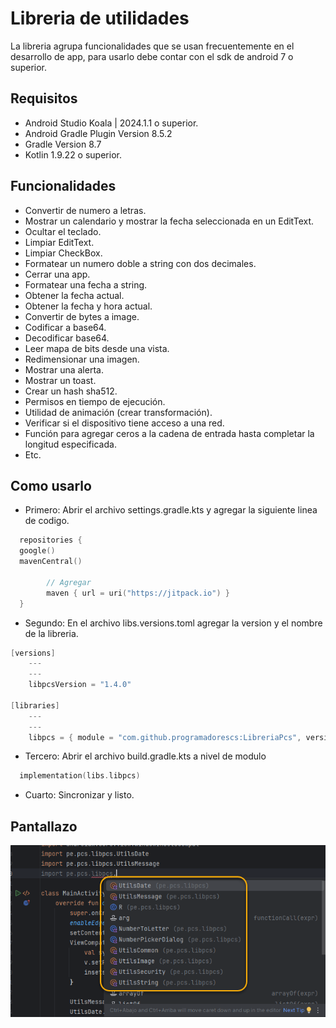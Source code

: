 # Libreria de utilidades

La libreria agrupa funcionalidades que se usan frecuentemente en el desarrollo de app, para usarlo debe contar con el sdk de android 7 o superior.

## Requisitos

- Android Studio Koala | 2024.1.1 o superior.
- Android Gradle Plugin Version 8.5.2
- Gradle Version 8.7
- Kotlin 1.9.22 o superior.

## Funcionalidades

- Convertir de numero a letras.
- Mostrar un calendario y mostrar la fecha seleccionada en un EditText.
- Ocultar el teclado.
- Limpiar EditText.
- Limpiar CheckBox.
- Formatear un numero doble a string con dos decimales.
- Cerrar una app.
- Formatear una fecha a string.
- Obtener la fecha actual.
- Obtener la fecha y hora actual.
- Convertir de bytes a image.
- Codificar a base64.
- Decodificar base64.
- Leer mapa de bits desde una vista.
- Redimensionar una imagen.
- Mostrar una alerta.
- Mostrar un toast.
- Crear un hash sha512.
- Permisos en tiempo de ejecución.
- Utilidad de animación (crear transformación).
- Verificar si el dispositivo tiene acceso a una red.
- Función para agregar ceros a la cadena de entrada hasta completar la longitud especificada.
- Etc.

## Como usarlo

- Primero: Abrir el archivo settings.gradle.kts y agregar la siguiente linea de codigo.
```kotlin
  repositories {
  google()
  mavenCentral()

        // Agregar
        maven { url = uri("https://jitpack.io") }
  }
```

- Segundo: En el archivo libs.versions.toml agregar la version y el nombre de la libreria.
```kotlin
[versions]
    ---
    ---
    libpcsVersion = "1.4.0"

[libraries]
    ---
    ---
    libpcs = { module = "com.github.programadorescs:LibreriaPcs", version.ref = "libpcsVersion" }
```

- Tercero: Abrir el archivo build.gradle.kts a nivel de modulo
```kotlin
  implementation(libs.libpcs)
```

- Cuarto: Sincronizar y listo.

## Pantallazo
![Image text](https://github.com/programadorescs/LibreriaPcs/blob/master/app/src/main/assets/libpcs.png)
